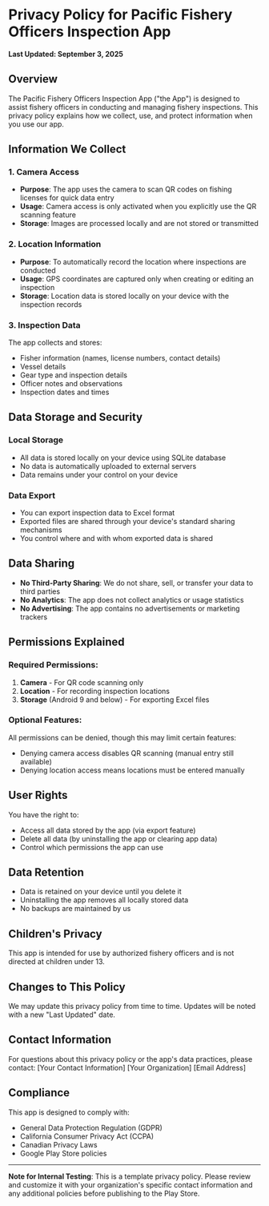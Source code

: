 # Privacy Policy for Pacific Fishery Officers Inspection App

**Last Updated: September 3, 2025**

## Overview
The Pacific Fishery Officers Inspection App ("the App") is designed to assist fishery officers in conducting and managing fishery inspections. This privacy policy explains how we collect, use, and protect information when you use our app.

## Information We Collect

### 1. Camera Access
- **Purpose**: The app uses the camera to scan QR codes on fishing licenses for quick data entry
- **Usage**: Camera access is only activated when you explicitly use the QR scanning feature
- **Storage**: Images are processed locally and are not stored or transmitted

### 2. Location Information
- **Purpose**: To automatically record the location where inspections are conducted
- **Usage**: GPS coordinates are captured only when creating or editing an inspection
- **Storage**: Location data is stored locally on your device with the inspection records

### 3. Inspection Data
The app collects and stores:
- Fisher information (names, license numbers, contact details)
- Vessel details
- Gear type and inspection details
- Officer notes and observations
- Inspection dates and times

## Data Storage and Security

### Local Storage
- All data is stored locally on your device using SQLite database
- No data is automatically uploaded to external servers
- Data remains under your control on your device

### Data Export
- You can export inspection data to Excel format
- Exported files are shared through your device's standard sharing mechanisms
- You control where and with whom exported data is shared

## Data Sharing
- **No Third-Party Sharing**: We do not share, sell, or transfer your data to third parties
- **No Analytics**: The app does not collect analytics or usage statistics
- **No Advertising**: The app contains no advertisements or marketing trackers

## Permissions Explained

### Required Permissions:
1. **Camera** - For QR code scanning only
2. **Location** - For recording inspection locations
3. **Storage** (Android 9 and below) - For exporting Excel files

### Optional Features:
All permissions can be denied, though this may limit certain features:
- Denying camera access disables QR scanning (manual entry still available)
- Denying location access means locations must be entered manually

## User Rights
You have the right to:
- Access all data stored by the app (via export feature)
- Delete all data (by uninstalling the app or clearing app data)
- Control which permissions the app can use

## Data Retention
- Data is retained on your device until you delete it
- Uninstalling the app removes all locally stored data
- No backups are maintained by us

## Children's Privacy
This app is intended for use by authorized fishery officers and is not directed at children under 13.

## Changes to This Policy
We may update this privacy policy from time to time. Updates will be noted with a new "Last Updated" date.

## Contact Information
For questions about this privacy policy or the app's data practices, please contact:
[Your Contact Information]
[Your Organization]
[Email Address]

## Compliance
This app is designed to comply with:
- General Data Protection Regulation (GDPR)
- California Consumer Privacy Act (CCPA)
- Canadian Privacy Laws
- Google Play Store policies

---

**Note for Internal Testing**: This is a template privacy policy. Please review and customize it with your organization's specific contact information and any additional policies before publishing to the Play Store.